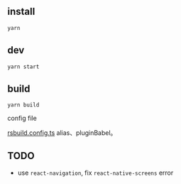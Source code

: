 ## install

```bash
yarn
```

## dev

```bash
yarn start
```

## build

```
yarn build
```

config file

[rsbuild.config.ts](./rsbuild.config.ts) alias、pluginBabel。

## TODO

- use `react-navigation`, fix `react-native-screens` error
